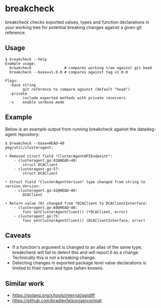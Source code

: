 # breakcheck

breakcheck checks exported values, types and function declarations in your working tree for potential breaking changes against a given git reference. 

## Usage

```
$ breakcheck --help
Example usage:
  breakcheck               # compares working tree against git head
  breakcheck --base=v1.0.0 # compares against tag v1.0.0

Flags:
  -base string
    	git reference to compare against (default "head")
  -private
    	include exported methods with private receivers
  -v	enable verbose mode
```

## Example

Below is an example output from running breakcheck against the datadog-agent repository:

```
$ breakcheck --base=HEAD~40
pkg/util/clusteragent:
  
• Removed struct field "ClusterAgentAPIEndpoint":
    - clusteragent.go:42@HEAD~40:
        struct DCAClient
    - clusteragent.go:57:
        struct DCAClient
  
• Struct field "ClusterAgentVersion" type changed from string to version.Version:
    - clusteragent.go:42@HEAD~40:
        DCAClient
  
• Return value (0) changed from *DCAClient to DCAClientInterface:
    - clusteragent.go:60@HEAD~40:
        func GetClusterAgentClient() (*DCAClient, error)
    - clusteragent.go:75:
        func GetClusterAgentClient() (DCAClientInterface, error)
```

## Caveats

* If a function's argument is changed to an alias of the same type, breakcheck will fail to detect this and will report it as a change. Technically this is not a breaking change.
* Detecting changes in exported package level value declarations is limited to their name and type (when known). 

## Similar work

* https://golang.org/x/tools/internal/apidiff
* https://github.com/bradleyfalzon/apicompat
